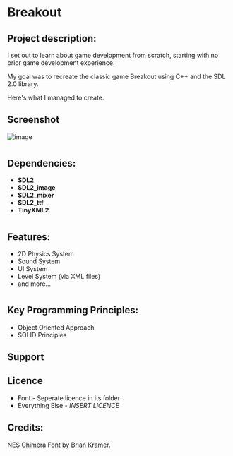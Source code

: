 # Breakout

## Project description:
I set out to learn about game development from scratch, starting with no prior game development experience.

My goal was to recreate the classic game Breakout using C++ and the SDL 2.0 library.

Here's what I managed to create.

## Screenshot
![image](https://github.com/AnteDev00/Breakout/assets/151842550/097db566-f1dd-4473-8c53-7d90fc85f023)
#

## Dependencies:
- **SDL2**       
- **SDL2_image** 
- **SDL2_mixer** 
- **SDL2_ttf**   
- **TinyXML2**

#

## Features:
- 2D Physics System
- Sound System
- UI System
- Level System (via XML files)
- and more...
#

## Key Programming Principles:
- Object Oriented Approach
- SOLID Principles

## Support

## Licence
- Font - Seperate licence in its folder
- Everything Else - *INSERT LICENCE*

## Credits:
NES Chimera Font by [Brian Kramer](https://www.pkeod.com/).
